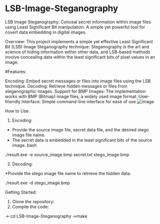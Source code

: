 # LSB-Image-Steganography
LSB Image Steganography: Conceal secret information within image files using Least Significant Bit manipulation. A simple yet powerful tool for covert data embedding in digital images.

Overview: This project implements a simple yet effective Least Significant Bit (LSB) Image Steganography technique. Steganography is the art and science of hiding information within other data, and LSB-based methods involve concealing data within the least significant bits of pixel values in an image.

#Features:

Encoding: Embed secret messages or files into image files using the LSB technique. Decoding: Retrieve hidden messages or files from steganographic images. Support for BMP Images: The implementation works with BMP (Bitmap) image files, a widely used image format. User-friendly Interface: Simple command-line interface for ease of use
![image](https://github.com/Ribizz007/LSB-Image-Steganography/assets/95741045/fc60db3c-4efe-4828-8100-917d378bb4e7)

How to Use:

1. Encoding:

* Provide the source image file, secret data file, and the desired stego image file name.
* The secret data is embedded in the least significant bits of the source image.
bash

./result.exe -e source_image.bmp secret.txt stego_image.bmp

2. Decoding:

*Provide the stego image file name to retrieve the hidden data.

./result.exe -d stego_image.bmp


Getting Started:

1. Clone the repository:
2. Compile the code:

 -> cd LSB-Image-Steganography
 ->make








